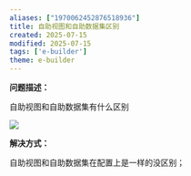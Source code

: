 ```yaml
---
aliases: ["1970062452876518936"]
title: 自助视图和自助数据集区别
created: 2025-07-15
modified: 2025-07-15
tags: ['e-builder']
theme: e-builder
---
```


**问题描述：**

自助视图和自助数据集有什么区别

![](https://myhelpdoc.oss-cn-heyuan.aliyuncs.com/mdimages/2964a8bbcead64041cb79ef84c9be073.jpg)

**解决方式：**

自助视图和自助数据集在配置上是一样的没区别；

